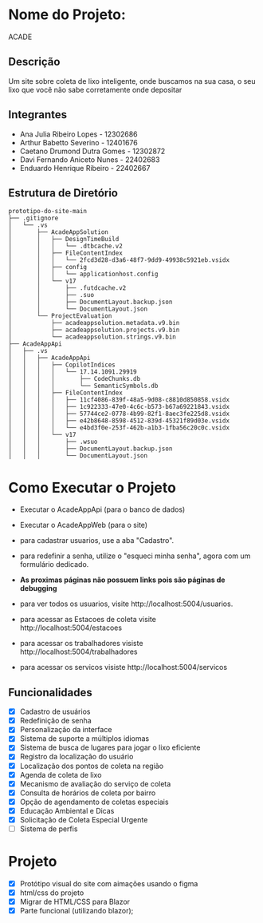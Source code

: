 # Nome do Projeto:
ACADE

## Descrição
Um site sobre coleta de lixo inteligente, onde buscamos na sua casa, o seu lixo que você não sabe corretamente onde depositar

## Integrantes
- Ana Julia Ribeiro Lopes - 12302686
- Arthur Babetto Severino - 12401676
- Caetano Drumond Dutra Gomes - 12302872
- Davi Fernando Aniceto Nunes - 22402683
- Enduardo Henrique Ribeiro - 22402667

## Estrutura de Diretório
```text
prototipo-do-site-main
├── .gitignore
│   └── .vs
│       ├── AcadeAppSolution
│       │   ├── DesignTimeBuild
│       │   │   └── .dtbcache.v2
│       │   ├── FileContentIndex
│       │   │   └── 2fcd3d28-d3a6-48f7-9dd9-49938c5921eb.vsidx
│       │   ├── config
│       │   │   └── applicationhost.config
│       │   └── v17
│       │       ├── .futdcache.v2
│       │       ├── .suo
│       │       ├── DocumentLayout.backup.json
│       │       └── DocumentLayout.json
│       └── ProjectEvaluation
│           ├── acadeappsolution.metadata.v9.bin
│           ├── acadeappsolution.projects.v9.bin
│           └── acadeappsolution.strings.v9.bin
├── AcadeAppApi
│   ├── .vs
│   │   ├── AcadeAppApi
│   │   │   ├── CopilotIndices
│   │   │   │   └── 17.14.1091.29919
│   │   │   │       ├── CodeChunks.db
│   │   │   │       └── SemanticSymbols.db
│   │   │   ├── FileContentIndex
│   │   │   │   ├── 11cf4086-839f-48a5-9d08-c8810d850858.vsidx
│   │   │   │   ├── 1c922333-47e0-4c6c-b573-b67a69221843.vsidx
│   │   │   │   ├── 57744ce2-0778-4b99-82f1-8aec3fe225d8.vsidx
│   │   │   │   ├── e42b8648-8598-4512-839d-45321f89d03e.vsidx
│   │   │   │   └── e4bd3f0e-253f-462b-a1b3-1fba56c20c0c.vsidx
│   │   │   └── v17
│   │   │       ├── .wsuo
│   │   │       ├── DocumentLayout.backup.json
│   │   │       └── DocumentLayout.json
```

# Como Executar o Projeto
- Executar o AcadeAppApi (para o banco de dados)
- Executar o AcadeAppWeb (para o site)
- para cadastrar usuarios, use a aba "Cadastro".
- para redefinir a senha, utilize o "esqueci minha senha", agora com um formulário dedicado.

- **As proximas páginas não possuem links pois são páginas de debugging**
- para ver todos os usuarios, visite http://localhost:5004/usuarios.
- para acessar as Estacoes de coleta visite http://localhost:5004/estacoes
- para acessar os trabalhadores visiste http://localhost:5004/trabalhadores
- para acessar os servicos visiste http://localhost:5004/servicos

## Funcionalidades

- [X] Cadastro de usuários  
- [X] Redefinição de senha  
- [X] Personalização da interface  
- [X] Sistema de suporte a múltiplos idiomas  
- [X] Sistema de busca de lugares para jogar o lixo eficiente  
- [X] Registro da localização do usuário  
- [X] Localização dos pontos de coleta na região  
- [X] Agenda de coleta de lixo   
- [X] Mecanismo de avaliação do serviço de coleta  
- [X] Consulta de horários de coleta por bairro  
- [X] Opção de agendamento de coletas especiais  
- [X] Educação Ambiental e Dicas  
- [X] Solicitação de Coleta Especial Urgente  
- [ ] Sistema de perfis

# Projeto
- [x] Protótipo visual do site com aimações usando o figma
- [x] html/css do projeto
- [x] Migrar de HTML/CSS para Blazor
- [X] Parte funcional (utilizando blazor);

